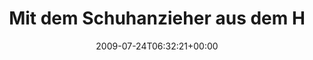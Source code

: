 ---
retweeted: false
source: <a href="http://twitter.com" rel="nofollow">Twitter Web Client</a>
entities:
  hashtags: []
  symbols: []
  user_mentions: []
  urls: []
display_text_range:
- '0'
- '136'
favorite_count: '0'
id_str: '2814284269'
truncated: false
retweet_count: '0'
id: '2814284269'
created_at: Fri Jul 24 06:32:21 +0000 2009
favorited: false
full_text: Mit dem Schuhanzieher aus dem Haus gehen, ist ja noch okay. Den Schlüssel
  im Schuhregal hängen zu lassen, ist dagegen schon grenzwertig.
lang: de
tags:
- pesos:twitter
date: '2009-07-24T06:32:21+00:00'
src: https://twitter.com/bascht/status/2814284269
original_url: https://twitter.com/bascht/status/2814284269
type: twitter_tweet
text: Mit dem Schuhanzieher aus dem Haus gehen, ist ja noch okay. Den Schlüssel im
  Schuhregal hängen zu lassen, ist dagegen schon grenzwertig.
title: Mit dem Schuhanzieher aus dem H

---